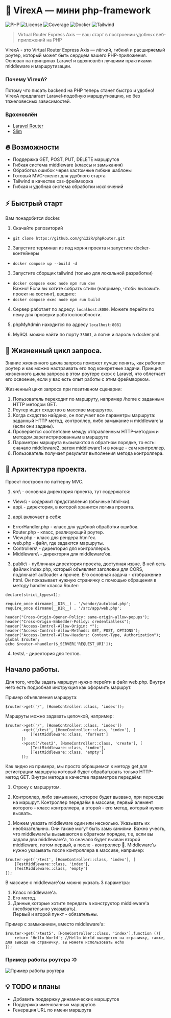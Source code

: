 
# 🧭 VirexA — мини php-framework 

![PHP](https://img.shields.io/badge/PHP-8.4-blue)
![License](https://img.shields.io/badge/license-MIT-green)
![Coverage](https://img.shields.io/badge/tests-90%25-brightgreen)
![Docker](https://img.shields.io/badge/docker-ready-blue)
![Tailwind](https://img.shields.io/badge/tailwind-ready-blue)


> Virtual Router Express Axis — ваш старт в построении удобных веб-приложений на PHP


VirexA - это Virtual Router Express Axis — лёгкий, гибкий и расширяемый роутер, который может быть сердцем вашего PHP-приложения. 
Основан на принципах Laravel и вдохновлён лучшими практиками middleware и маршрутизации.

### Почему VirexA?
Потому что писать backend на PHP теперь станет быстро и удобно! VirexA предлагает Laravel-подобную маршрутизацию, но без тяжеловесных зависимостей.

### Вдохновлён

- [Laravel Router](https://laravel.com/docs/routing)
- [Slim](https://www.slimframework.com/)

## 🔥 Возможности
- Поддержка GET, POST, PUT, DELETE маршрутов
- Гибкая система middleware (классы и замыкания)
- Обработка ошибок через кастомные гибкие шаблоны
- Готовый MVC-скелет для удобного старта
- Tailwind в качестве css-фреймворка
- Гибкая и удобная система обработки исключений

## ⚡ Быстрый старт
Вам понадобится docker.

1) Скачайте репозиторий
- ```git clone https://github.com/gh122R/phpRouter.git  ```

2) Запустите терминал из под корня проекта и запустите docker-контейнеры
- ```docker compose up --build -d```

3) Запустите сборщик tailwind (только для локальной разработки)
- ``` docker compose exec node npm run dev ```  
  Важно! Если вы хотите собрать стили (например, чтобы выложить проект на хостинг), введите:
- ``` docker compose exec node npm run build ```

4) Сервер работает по адресу: ```localhost:8080```.
   Можете перейти по нему для проверки работоспособности.

5) phpMyAdmin находится по адресу ``` localhost:8081 ```

6) MySQL можно найти по порту ``` 33061 ```, а логин и пароль в docker.yml.
## 👾 Жизненный цикл запроса.

Знание жизненного цикла запроса поможет лучше понять, как работает роутер и как можно настраивать его под конкретные задачи. Принцип жизненного цикла запроса в этом роутере схож с Laravel, что облегчает его освоение, если у вас есть опыт работы с этим фреймворком.

Жизненный цикл запроса при позитивном сценарии:

1) Пользователь переходит по маршруту, например /home с заданным HTTP методом GET.
2) Роутер ищет сходство в массиве маршрутов.
3) Когда сходство найдено, он получает все параметры маршрута: заданный HTTP метод, контроллер, либо замыкание и middleware'ы (если они заданы).
4) Проверяется соответсвие между отправленным HTTP-методом и  методом,зарегистрированным в маршруте
5) Параметры маршрута вызываются в обратном порядке, то есть: сначало middleware2, затем middleware1 и в конце - сам контроллер.
6) Пользователь получает результат выполнения метода контроллера.


## 🤖 Архитектура проекта.

Проект построен по паттерну MVC.

1) src\ - основная директория проекта, тут содержатся:
- Views\ - содержит представления (обычные html-ки).
- app\  - директория, в которой хранится логика проекта.
2) app\ включает в себя:
- ErrorHandler.php - класс для удобной обработки ошибок.
- Router.php - класс, реализующий роутер.
- View.php - класс для рендера html'ек.
- web.php - файл, где задаются маршруты.
- Controllers\ - директория для контроллеров.
- Middleware\ - директория  для middleware'ов.
3) public\ - публичная директория проекта, доступная извне. В ней есть файлик index.php, который  объявляет заголовки для CORS, подлючает autloader и прочее. Его основная задача - отображение html.
   Он показывает нужную страничку с помощью обращения в методу handler класса Router:

```
declare(strict_types=1);

require_once dirname(__DIR__) . '/vendor/autoload.php';
require_once dirname(__DIR__) . '/src/app/web.php';

header("Cross-Origin-Opener-Policy: same-origin-allow-popups");
header("Cross-Origin-Embedder-Policy: credentialless");
header("Access-Control-Allow-Origin: *");
header("Access-Control-Allow-Methods: GET, POST, OPTIONS");
header("Access-Control-Allow-Headers: Content-Type, Authorization");
global $router;
echo $router->handler($_SERVER['REQUEST_URI']);
```

4) tests\ - директория для тестов.
## Начало работы.

Для того, чтобы задать маршрут нужно перейти в файл web.php.
Внутри него есть подробная инструкция как оформить маршрут.

Пример объявляения маршрута:
``` 
$router->get('/', [HomeController::class, 'index']);
```

Маршруты можно задавать цепочкой, например:
```
$router->get('/', [HomeController::class, 'index'])
       ->get('/test', [HomeController::class, 'index'], [
           [TestMiddleware::class, 'forTest']
       ])
       ->post('/test2', [HomeController::class, 'create'], [
           [TestMiddleware::class, 'index'],
           [TestMiddleware::class, 'empty']
       ]);
```

Как видно из примера, мы просто обращаемся к методу get для регистрации маршрута который будет обрабатывать только HTTP-метод GET. Внутри метода в качестве параметров передаём:

1) Строку с маршрутом.

2) Контроллер, либо замыкание, которое будет вызвано, при переходе на маршрут. Контроллер передаём в массиве, первый элемент которого - класс контроллера, а второй - его метод, который нужно вызвать.

3) Можем указать middleware один или несколько. Указывать их необязательнно. Они также могут быть замыканиями. Важно учесть, что middleware'ы вызываются в обратном порядке, т.е, если вы задали два middleware'а, то сначало будет вызван второй middleware, потом первый, а после - контроллер 🤠.
   Middleware'ы нужно указывать после контроллера в массиве, например:
```
$router->get('/test', [HomeController::class, 'index'], [
    [TestMiddleware::class, 'index'],
    [TestMiddleware::class, 'empty']
]);
 ```
В массиве с middleware'ом можно указать 3 параметра:

1) Класс middleware'а.
2) Его метод.
3) Данные,которые хотите передать в конструктор middleware'а (необязательнно указывать).  
   Первый и второй пункт - обязательны.

Пример с замыканием, вместо middleware'а:

```
$router->get('/test5', [HomeController::class, 'index'],function (){
    return 'Hello World'; //Hello World выведется на страничку, также, для вывода на страничку, вы можете использовать echo
});
```

### Пример работы роутера :0

![Пример работы роутера](https://github.com/user-attachments/assets/fc83373d-14ff-432a-927f-cba0776bf9cb)

## 💡 TODO и планы

- Добавить поддержку динамических маршрутов
- Поддержка именованных маршрутов
- Генерация URL по имени маршрута
